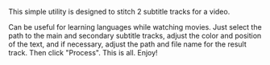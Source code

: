 This simple utility is designed to stitch 2 subtitle tracks for a video.

Can be useful for learning languages while watching movies.
Just select the path to the main and secondary subtitle tracks, adjust the color and position of the text, and if necessary, adjust the path and file name for the result track.
Then click "Process". This is all.
Enjoy!
